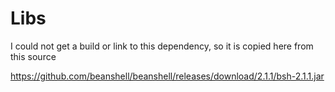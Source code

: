# Libs

I could not get a build or link to this dependency, so it is copied here
from this source

https://github.com/beanshell/beanshell/releases/download/2.1.1/bsh-2.1.1.jar

